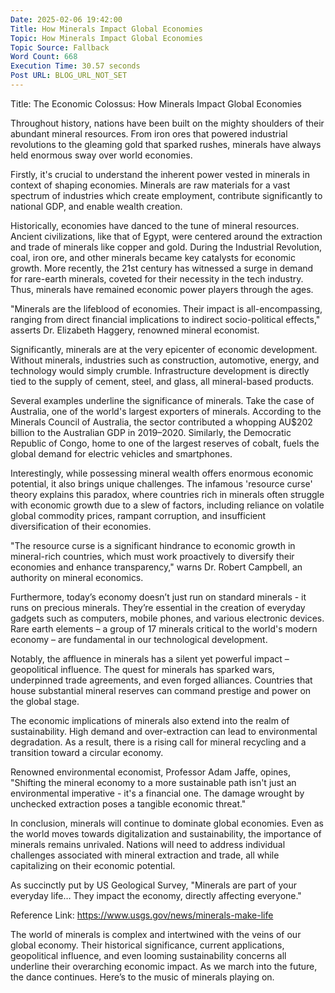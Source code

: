 ```yaml
---
Date: 2025-02-06 19:42:00
Title: How Minerals Impact Global Economies
Topic: How Minerals Impact Global Economies
Topic Source: Fallback
Word Count: 668
Execution Time: 30.57 seconds
Post URL: BLOG_URL_NOT_SET
---
```


Title: The Economic Colossus: How Minerals Impact Global Economies

Throughout history, nations have been built on the mighty shoulders of their abundant mineral resources. From iron ores that powered industrial revolutions to the gleaming gold that sparked rushes, minerals have always held enormous sway over world economies. 

Firstly, it's crucial to understand the inherent power vested in minerals in context of shaping economies. Minerals are raw materials for a vast spectrum of industries which create employment, contribute significantly to national GDP, and enable wealth creation.

Historically, economies have danced to the tune of mineral resources. Ancient civilizations, like that of Egypt, were centered around the extraction and trade of minerals like copper and gold. During the Industrial Revolution, coal, iron ore, and other minerals became key catalysts for economic growth. More recently, the 21st century has witnessed a surge in demand for rare-earth minerals, coveted for their necessity in the tech industry. Thus, minerals have remained economic power players through the ages.

"Minerals are the lifeblood of economies. Their impact is all-encompassing, ranging from direct financial implications to indirect socio-political effects," asserts Dr. Elizabeth Haggery, renowned mineral economist.

Significantly, minerals are at the very epicenter of economic development. Without minerals, industries such as construction, automotive, energy, and technology would simply crumble. Infrastructure development is directly tied to the supply of cement, steel, and glass, all mineral-based products. 

Several examples underline the significance of minerals. Take the case of Australia, one of the world's largest exporters of minerals. According to the Minerals Council of Australia, the sector contributed a whopping AU$202 billion to the Australian GDP in 2019–2020. Similarly, the Democratic Republic of Congo, home to one of the largest reserves of cobalt, fuels the global demand for electric vehicles and smartphones.

Interestingly, while possessing mineral wealth offers enormous economic potential, it also brings unique challenges. The infamous 'resource curse' theory explains this paradox, where countries rich in minerals often struggle with economic growth due to a slew of factors, including reliance on volatile global commodity prices, rampant corruption, and insufficient diversification of their economies.

"The resource curse is a significant hindrance to economic growth in mineral-rich countries, which must work proactively to diversify their economies and enhance transparency," warns Dr. Robert Campbell, an authority on mineral economics.

Furthermore, today’s economy doesn’t just run on standard minerals - it runs on precious minerals. They’re essential in the creation of everyday gadgets such as computers, mobile phones, and various electronic devices. Rare earth elements – a group of 17 minerals critical to the world's modern economy – are fundamental in our technological development.

Notably, the affluence in minerals has a silent yet powerful impact – geopolitical influence. The quest for minerals has sparked wars, underpinned trade agreements, and even forged alliances. Countries that house substantial mineral reserves can command prestige and power on the global stage.

The economic implications of minerals also extend into the realm of sustainability. High demand and over-extraction can lead to environmental degradation. As a result, there is a rising call for mineral recycling and a transition toward a circular economy. 

Renowned environmental economist, Professor Adam Jaffe, opines, "Shifting the mineral economy to a more sustainable path isn't just an environmental imperative - it's a financial one. The damage wrought by unchecked extraction poses a tangible economic threat."

In conclusion, minerals will continue to dominate global economies. Even as the world moves towards digitalization and sustainability, the importance of minerals remains unrivaled. Nations will need to address individual challenges associated with mineral extraction and trade, all while capitalizing on their economic potential. 

As succinctly put by US Geological Survey, "Minerals are part of your everyday life… They impact the economy, directly affecting everyone."

Reference Link: https://www.usgs.gov/news/minerals-make-life

The world of minerals is complex and intertwined with the veins of our global economy. Their historical significance, current applications, geopolitical influence, and even looming sustainability concerns all underline their overarching economic impact. As we march into the future, the dance continues. Here’s to the music of minerals playing on.